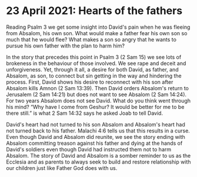 # 23 April 2021: Hearts of the fathers

Reading Psalm 3 we get some insight into David's pain when he was fleeing from Absalom, his own son.
What would make a father fear his own son so much that he would flee? 
What makes a son so angry that he wants to pursue his own father with the plan to harm him?

In the story that precedes this point in Psalm 3 (2 Sam 15) we see lots of brokeness in the behaviour of those involved. 
We see rape and deceit and unforgiveness. Yet, through it all, a desire for both David, as father, and Absalom, as son, to connect but sin getting in the way and hindering the process.
First, David shows his desire to reconnect with his son after Absalom kills Amnon (2 Sam 13:39). 
Then David orders Absalom's return to Jerusalem (2 Sam 14:21) but does not want to see Absalom (2 Sam 14:24).
For two years Absalom does not see David. What do you think went through his mind? 
“Why have I come from Geshur? It would be better for me to be there still.” is what 2 Sam 14:32 says he asked Joab to tell David.

David's heart had not turned to his son Absalom and Absalom's heart had not turned back to his father.
Malachi 4:6 tells us that this results in a curse.
Even though David and Absalom did reunite, we see the story ending with Absalom committing treason against his father and dying at the hands of David's soldiers even though David had instructed them not to harm Absalom. 
The story of David and Absalom is a somber reminder to us as the Ecclesia and as parents to always seek to build and restore relationship with our children just like Father God does with us.


